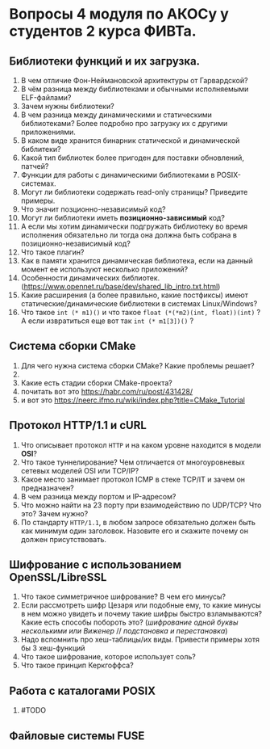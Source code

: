 
# Вопросы 4 модуля по АКОСу у студентов 2 курса ФИВТа. 

## Библиотеки функций и их загрузка.

1) В чем отличие Фон-Неймановской архитектуры от Гарвардской?
2) В чём разница между библиотеками и обычными исполняемыми ELF-файлами?
3) Зачем нужны библиотеки?
4) В чем разница между динамическими и статическими библиотеками? Более подробно про загрузку их с другими приложениями.
5) В каком виде хранится бинарник статической и динамической библитеки?
6) Какой тип библиотек более пригоден для поставки обновлений, патчей?
7) Функции для работы с динамическими библиотеками в POSIX-системах.
8) Могут ли библиотеки содержать read-only страницы? Приведите примеры.
9) Что значит позционно-независимый код?
10) Могут ли библиотеки иметь __позиционно-зависимый__ код?
11) А если мы хотим динамически подгружать библиотеку во время исполнения обязательно ли тогда она должна быть собрана в позиционно-независимый код?
12) Что такое плагин?
13) Как в памяти хранится динамическая библиотека, если на данный момент ее используют несколько приложений?
14) Особенности динамических библиотек. (https://www.opennet.ru/base/dev/shared_lib_intro.txt.html)
15) Какие расширения (а более правильно, какие постфиксы) имеют статические/динамические библиотеки в системах Linux/Windows?
16) Что такое `int (* m1)()` и что такое `float (*(*m2)(int, float))(int)` ? А если извратиться еще вот так `int (* m1[3])()` ?


## Cистема сборки CMake

1) Для чего нужна система сборки CMake? Какие проблемы решает?
2) 
3) Какие есть стадии сборки CMake-проекта?
4) почитать вот это https://habr.com/ru/post/431428/
5) и вот это https://neerc.ifmo.ru/wiki/index.php?title=CMake_Tutorial


## Протокол HTTP/1.1 и сURL

1) Что описывает протокол `HTTP` и на каком уровне находится в модели __OSI__?
2) Что такое туннелирование? Чем отличается от многоуровневых сетевых моделей OSI или TCP/IP?
3) Какое место занимает протокол ICMP  в стеке TCP/IT и зачем он предназначен?
4) В чем разница между портом и IP-адресом?
5) Что можно найти на 23 порту при взаимодействию по UDP/TCP? Что это? Зачем нужно?
6) По стандарту `HTTP/1.1`, в любом запросе обязательно должен быть как минимум один заголовок. Назовите его и скажите почему он должен присутствовать.

## Шифрование с использованием OpenSSL/LibreSSL

1) Что такое симметричное шифрование? В чем его минусы?
2) Если рассмотреть шифр Цезаря или подобные ему, то какие минусы в нем можно увидеть и почему такие шифры быстро взламываются? Какие есть способы побороть это? (_шифрование одной буквы несколькими или Виженер_ // _подстановка и перестановка_)
3) Надо вспомнить про хеш-таблицы/их виды. Привести примеры хотя бы 3 хеш-функций
4) Что такое шифрование, которое использует соль?
5) Что такое принцип Керкгоффса?

## Работа с каталогами POSIX

1) #TODO

## Файловые системы FUSE
